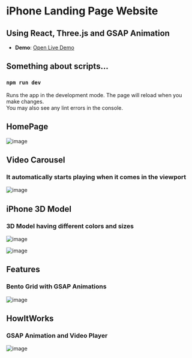 # iPhone Landing Page Website
## Using React, Three.js and GSAP Animation

- **Demo**: [Open Live Demo](https://iphone-landing-page-five.vercel.app/)

## Something about scripts...
### `npm run dev`
Runs the app in the development mode.
The page will reload when you make changes.\
You may also see any lint errors in the console.


## HomePage
![image](https://github.com/user-attachments/assets/fcdb580f-3447-4b17-b1a3-9ff3e5224551)

## Video Carousel
### It automatically starts playing when it comes in the viewport
![image](https://github.com/user-attachments/assets/21c2a166-f6c8-4575-95ad-9dff781cb2f9)

## iPhone 3D Model
### 3D Model having different colors and sizes
![image](https://github.com/user-attachments/assets/3144db80-150f-4d2a-9a93-a93d00ec2bd6)

![image](https://github.com/user-attachments/assets/b54aec7b-ebb1-430f-aa3b-a9eb7435f8ca)

## Features
### Bento Grid with GSAP Animations
![image](https://github.com/user-attachments/assets/1a3f5714-002b-4309-af54-4d5cbe5da974)

## HowItWorks
### GSAP Animation and Video Player
![image](https://github.com/user-attachments/assets/70ec61de-10e4-44d2-aa9b-d07ac4dba720)
